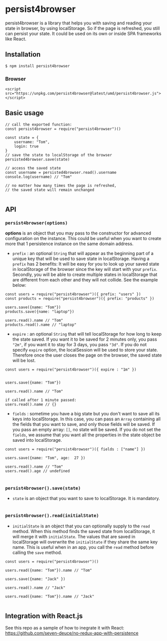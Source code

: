 # persist4browser

persist4browser is a library that helps you with saving and reading your state in browser, by using localStorage. So if the page is refreshed, you still can persist your state. It could be used on its own or inside SPA frameworks like React.

## Installation

```sh
$ npm install persist4browser
``` 

### Browser
``` 
<script src="https://unpkg.com/persist4browser@latest/umd/persist4browser.js"></script>
``` 

## Basic usage 
```
// call the exported function:
const persist4browser = require("persist4browser")()

const state = {
	username: "Tom",
	login: true
}
// save the state to localStorage of the browser
persisted4browser.save(state)

// access the saved state
const username = persisted4browser.read().username
console.log(username) // "Tom"

// no matter how many times the page is refreshed,
// the saved state will remain unchanged


```

## API

### ```persist4browser(options)```

**options** is an object that you may pass to the constructor for advanced configuration on the instance. This could be useful when you want to create more that 1 persistence instance on the same domain address.

* `prefix` : an optional `String` that will appear as the beginning part of a unique key that will be used to save state in localStorage. Having a `prefix` has 2 benefits: It will be easy for you to look up your saved state in localStorage of the browser since the key will start with your `prefix`. Secondly, you will be able to create multiple states in localStorage that are different from each other and they will not collide. See the example below:

```
const users = require("persist4browser")({ prefix: "users" })
const products = require("persist4browser")({ prefix: "products" })

users.save({name: "Tom"})
products.save({name: "laptop"})

users.read().name // "Tom"
products.read().name // "laptop"

```

* `expire` : an optional `String` that will tell localStorage for how long to keep the state saved. If you want it to be saved for 2 minutes only, you pass `"2m"`, if you want it to stay for 3 days, you pass `"3d"`. 
If you do not specify `expire` option, the localSession will be used to store your state. Therefore once the user closes the page on the browser, the saved state will be lost.

```
const users = require("persist4browser")({ expire : "1m" })


users.save({name: "Tom"})

users.read().name // "Tom"

if called after 1 minute passed:
users.read().name // {}

```

* `fields` : sometime you have a big state but you don't want to save all its keys into localStorage. In this case, you can pass an `Array` containing all the fields that you want to save, and only those fields will be saved.
If you pass an empty array: `[]`, no state will be saved.
If you do not set the `fields`, we assume that you want all the properties in the state object be saved into localStorage.

```
const users = require("persist4browser")({ fields : ["name"] })

users.save({name: "Tom", age:  27 })

users.read().name // "Tom"
users.read().age // undefined

```


#
### ```persist4browser().save(state)```

* `state` is an object that you want to save to localStorage. It is mandatory.


#
### ```persist4browser().read(initialState)```

* `initialState` is an object that you can optionally supply to the `read` method. When this method finds the saved state from localStorage, it will merge it with `initialState`. The values that are saved in localStorage will overwrite the `initialState` if they share the same key name.
This is useful when in an app, you call the `read` method before calling the `save` method.

```
const users = require("persist4browser")()

users.read({name: "Tom"}).name // "Tom" 

users.save({name: "Jack" })

users.read().name // "Jack"

users.read({name: "Tom"}).name // "Jack"


```

## Integration with React.js
See this repo as a sample of how to inegrate it with React: https://github.com/seven-deuce/no-redux-app-with-persistence 
